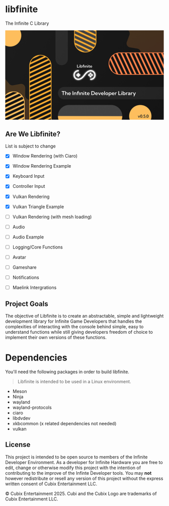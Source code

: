 # libfinite
The Infinite C Library

<img src="libfinite thing.png">

## Are We Libfinite?
List is subject to change

- [x] Window Rendering (with Ciaro)
- [x] Window Rendering Example
- [x] Keyboard Input
- [x] Controller Input
- [x] Vulkan Rendering
- [x] Vulkan Triangle Example
- [ ] Vulkan Rendering (with mesh loading)
- [ ] Audio
- [ ] Audio Example
- [ ] Logging/Core Functions
- [ ] Avatar
- [ ] Gameshare
- [ ] Notifications
- [ ] Maelink Intergrations
  

## Project Goals
The objective of Libfinite is to create an abstractable, simple and lightweight development library for Infinite Game Developers that handles the complexities of interacting with the console behind simple, easy to understand functions while still giving developers freedom of choice to implement their own versions of these functions.

# Dependencies
You'll need the following packages in order to build libfinite.
> Libfinite is intended to be used in a Linux environment.

- Meson
- Ninja
- wayland
- wayland-protocols
- ciaro
- libdvdev
- xkbcommon (x related dependencies not needed)
- vulkan


## License
This project is intended to be open source to members of the Infinite Developer Environment. As a developer for Infinite Hardware you are free to edit, change or otherwise modify this project with the intention of contributing to the improve of the Infinte Developer tools. You may **not** however redistribute or resell any version of this project without the express written consent of Cubix Entertainment LLC.

© Cubix Entertainment 2025. Cubi and the Cubix Logo are trademarks of Cubix Entertainment LLC.